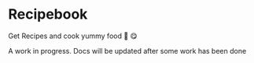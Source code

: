 # Recipebook
Get Recipes and cook yummy food 🎊 😋

A work in progress.
Docs will be updated after some work has been done
